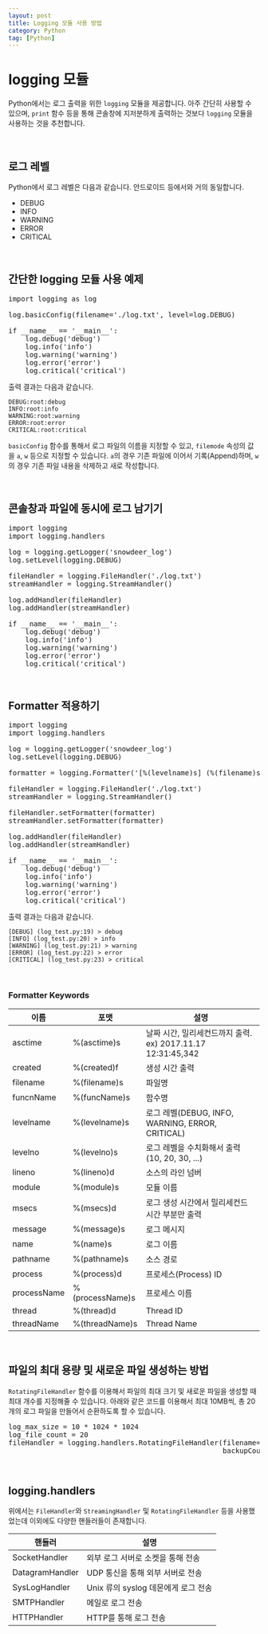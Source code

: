 ```yaml
---
layout: post
title: Logging 모듈 사용 방법
category: Python
tag: [Python]
---
```

# logging 모듈

Python에서는 로그 출력을 위한 `logging` 모듈을 제공합니다. 아주 간단히 사용할 수 있으며, `print` 함수 등을 통해 콘솔창에 지저분하게 출력하는 것보다 `logging` 모듈을 사용하는 것을 추천합니다.

<br>

## 로그 레벨

Python에서 로그 레벨은 다음과 같습니다. 안드로이드 등에서와 거의 동일합니다.

* DEBUG
* INFO
* WARNING
* ERROR
* CRITICAL

<br>

## 간단한 logging 모듈 사용 예제

<pre class="prettyprint">
import logging as log

log.basicConfig(filename='./log.txt', level=log.DEBUG)

if __name__ == '__main__':
    log.debug('debug')
    log.info('info')
    log.warning('warning')
    log.error('error')
    log.critical('critical')
</pre>

출력 결과는 다음과 같습니다.

~~~
DEBUG:root:debug
INFO:root:info
WARNING:root:warning
ERROR:root:error
CRITICAL:root:critical
~~~

`basicConfig` 함수를 통해서 로그 파일의 이름을 지정할 수 있고, `filemode` 속성의 값을 `a`, `w` 등으로 지정할 수 있습니다. `a`의 경우 기존 파일에 이어서 기록(Append)하며, `w`의 경우 기존 파일 내용을 삭제하고 새로 작성합니다.

<br>

## 콘솔창과 파일에 동시에 로그 남기기

<pre class="prettyprint">
import logging
import logging.handlers

log = logging.getLogger('snowdeer_log')
log.setLevel(logging.DEBUG)

fileHandler = logging.FileHandler('./log.txt')
streamHandler = logging.StreamHandler()

log.addHandler(fileHandler)
log.addHandler(streamHandler)

if __name__ == '__main__':
    log.debug('debug')
    log.info('info')
    log.warning('warning')
    log.error('error')
    log.critical('critical')
</pre>

<br>

## Formatter 적용하기

<pre class="prettyprint">
import logging
import logging.handlers

log = logging.getLogger('snowdeer_log')
log.setLevel(logging.DEBUG)

formatter = logging.Formatter('[%(levelname)s] (%(filename)s:%(lineno)d) > %(message)s')

fileHandler = logging.FileHandler('./log.txt')
streamHandler = logging.StreamHandler()

fileHandler.setFormatter(formatter)
streamHandler.setFormatter(formatter)

log.addHandler(fileHandler)
log.addHandler(streamHandler)

if __name__ == '__main__':
    log.debug('debug')
    log.info('info')
    log.warning('warning')
    log.error('error')
    log.critical('critical')
</pre>

출력 결과는 다음과 같습니다.

~~~
[DEBUG] (log_test.py:19) > debug
[INFO] (log_test.py:20) > info
[WARNING] (log_test.py:21) > warning
[ERROR] (log_test.py:22) > error
[CRITICAL] (log_test.py:23) > critical
~~~

<br>

### Formatter Keywords

이름 | 포맷 | 설명
---|---|---
asctime | %(asctime)s | 날짜 시간, 밀리세컨드까지 출력. ex) 2017.11.17 12:31:45,342
created | %(created)f | 생성 시간 출력
filename | %(filename)s | 파일명
funcnName | %(funcName)s | 함수명
levelname | %(levelname)s | 로그 레벨(DEBUG, INFO, WARNING, ERROR, CRITICAL)
levelno | %(levelno)s | 로그 레벨을 수치화해서 출력(10, 20, 30, ...)
lineno | %(lineno)d | 소스의 라인 넘버
module | %(module)s | 모듈 이름
msecs | %(msecs)d | 로그 생성 시간에서 밀리세컨드 시간 부분만 출력
message | %(message)s | 로그 메시지
name | %(name)s | 로그 이름
pathname | %(pathname)s | 소스 경로
process | %(process)d | 프로세스(Process) ID
processName | %(processName)s | 프로세스 이름
thread | %(thread)d | Thread ID
threadName | %(threadName)s | Thread Name

<br>

## 파일의 최대 용량 및 새로운 파일 생성하는 방법

`RotatingFileHandler` 함수를 이용해서 파일의 최대 크기 및 새로운 파일을 생성할 때 최대 개수를 지정해줄 수 있습니다. 아래와 같은 코드를 이용해서 최대 10MB씩, 총 20개의 로그 파일을 만들어서 순환하도록 할 수 있습니다.

<pre class="prettyprint">
log_max_size = 10 * 1024 * 1024
log_file_count = 20
fileHandler = logging.handlers.RotatingFileHandler(filename='./log.txt', maxBytes=log_max_size,
                                                   backupCount=log_file_count)
</pre>

<br>

## logging.handlers

위에서는 `FileHandler`와 `StreamingHandler` 및 `RotatingFileHandler` 등을 사용했었는데 이외에도 다양한 핸들러들이 존재합니다.

핸들러 | 설명
---|---
SocketHandler | 외부 로그 서버로 소켓을 통해 전송
DatagramHandler | UDP 통신을 통해 외부 서버로 전송
SysLogHandler | Unix 류의 syslog 데몬에게 로그 전송
SMTPHandler | 메일로 로그 전송
HTTPHandler | HTTP를 통해 로그 전송